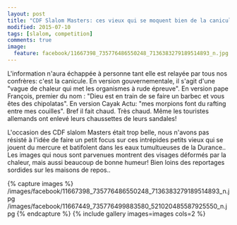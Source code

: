 ```yaml
---
layout: post
title: "CDF Slalom Masters: ces vieux qui se moquent bien de la canicule"
modified: 2015-07-10
tags: [slalom, competition]
comments: true
image:
  feature: facebook/11667398_735776486550248_7136383279189514893_n.jpg
---
```


L'information n'aura échappée à personne tant elle est relayée par tous nos confrères: c'est la canicule. En version gouvernementale, il s'agit d'une "vague de chaleur qui met les organismes à rude épreuve". En version pape François, premier du nom : "Dieu est en train de se faire un barbec et vous êtes des chipolatas". En version Cayak Actu: "mes morpions font du rafting entre mes couilles". Bref il fait chaud. Très chaud. Même les touristes allemands ont enlevé leurs chaussettes de leurs sandales!

L'occasion des CDF slalom Masters était trop belle, nous n'avons pas résisté à l'idée de faire un petit focus sur ces intrépides petits vieux qui se jouent du mercure et batifolent dans les eaux tumultueuses de la Durance.. Les images qui nous sont parvenues montrent des visages déformés par la chaleur, mais aussi beaucoup de bonne humeur! Bien loins des reportages sordides sur les maisons de repos..

{% capture images %}
/images/facebook/11667398_735776486550248_7136383279189514893_n.jpg
/images/facebook/11667449_735776499883580_521020485587925550_n.jpg
{% endcapture %}
{% include gallery images=images cols=2 %}
